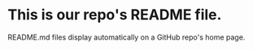 # This is our repo's README file. 

README.md files display automatically on a GitHub repo's home page.
